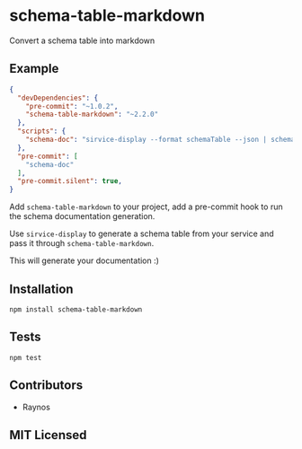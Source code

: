 # schema-table-markdown

<!--
    [![build status][build-png]][build]
    [![Coverage Status][cover-png]][cover]
    [![Davis Dependency status][dep-png]][dep]
-->

<!-- [![NPM][npm-png]][npm] -->

Convert a schema table into markdown

## Example

```json
{
  "devDependencies": {
    "pre-commit": "~1.0.2",
    "schema-table-markdown": "~2.2.0"
  },
  "scripts": {
    "schema-doc": "sirvice-display --format schemaTable --json | schema-table-markdown > docs/schema.md"
  },
  "pre-commit": [
    "schema-doc"
  ],
  "pre-commit.silent": true,
}
```

Add `schema-table-markdown` to your project, add a pre-commit hook to run the schema documentation generation.

Use `sirvice-display` to generate a schema table from your service and pass it through `schema-table-markdown`.

This will generate your documentation :)

## Installation

`npm install schema-table-markdown`

## Tests

`npm test`

## Contributors

 - Raynos

## MIT Licensed

  [build-png]: https://secure.travis-ci.org/Raynos/schema-table-markdown.png
  [build]: https://travis-ci.org/Raynos/schema-table-markdown
  [cover-png]: https://coveralls.io/repos/Raynos/schema-table-markdown/badge.png
  [cover]: https://coveralls.io/r/Raynos/schema-table-markdown
  [dep-png]: https://david-dm.org/Raynos/schema-table-markdown.png
  [dep]: https://david-dm.org/Raynos/schema-table-markdown
  [npm-png]: https://nodei.co/npm/schema-table-markdown.png?stars&downloads
  [npm]: https://nodei.co/npm/schema-table-markdown
